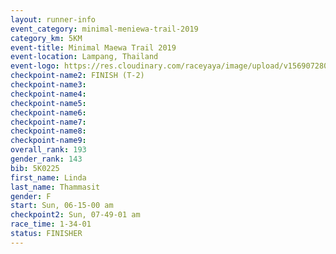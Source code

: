 ```yaml
---
layout: runner-info 
event_category: minimal-meniewa-trail-2019 
category_km: 5KM 
event-title: Minimal Maewa Trail 2019 
event-location: Lampang, Thailand 
event-logo: https://res.cloudinary.com/raceyaya/image/upload/v1569072805/logo/minimal-trail_ktnvsp.jpg 
checkpoint-name2: FINISH (T-2) 
checkpoint-name3: 
checkpoint-name4: 
checkpoint-name5: 
checkpoint-name6: 
checkpoint-name7: 
checkpoint-name8: 
checkpoint-name9: 
overall_rank: 193
gender_rank: 143
bib: 5K0225
first_name: Linda
last_name: Thammasit
gender: F
start: Sun, 06-15-00 am
checkpoint2: Sun, 07-49-01 am
race_time: 1-34-01
status: FINISHER
---
```

